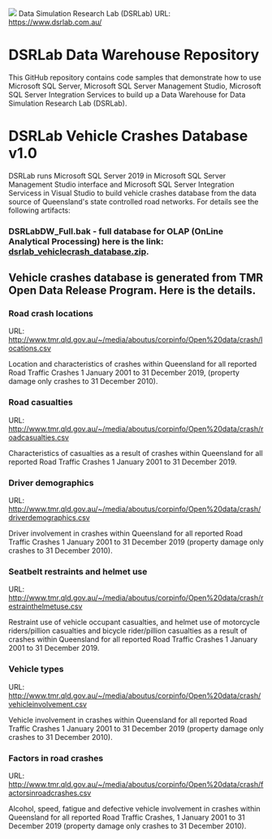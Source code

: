 ![](C:/Users/61470/Desktop/.png)
Data Simulation Research Lab (DSRLab)
URL: https://www.dsrlab.com.au/

# DSRLab Data Warehouse Repository
This GitHub repository contains code samples that demonstrate how to use Microsoft SQL Server, Microsoft SQL Server Management Studio, Microsoft SQL Server Integration Services to build up a Data Warehouse for Data Simulation Research Lab (DSRLab).

# DSRLab Vehicle Crashes Database v1.0
DSRLab runs Microsoft SQL Server 2019 in Microsoft SQL Server Management Studio interface and Microsoft SQL Server Integration Servicess in Visual Studio to build vehicle crashes database from the data source of Queensland's state controlled road networks. For details see the following artifacts:

### DSRLabDW_Full.bak - full database for OLAP (OnLine Analytical Processing) here is the link: [dsrlab_vehiclecrash_database.zip](dsrlab_vehiclecrash_database.zip).

## Vehicle crashes database is generated from TMR Open Data Release Program. Here is the details.

### Road crash locations
URL: http://www.tmr.qld.gov.au/~/media/aboutus/corpinfo/Open%20data/crash/locations.csv

Location and characteristics of crashes within Queensland for all reported Road Traffic Crashes 1 January 2001 to 31 December 2019, (property damage only crashes to 31 December 2010).

### Road casualties
URL: http://www.tmr.qld.gov.au/~/media/aboutus/corpinfo/Open%20data/crash/roadcasualties.csv

Characteristics of casualties as a result of crashes within Queensland for all reported Road Traffic Crashes 1 January 2001 to 31 December 2019.

### Driver demographics
URL: http://www.tmr.qld.gov.au/~/media/aboutus/corpinfo/Open%20data/crash/driverdemographics.csv

Driver involvement in crashes within Queensland for all reported Road Traffic Crashes 1 January 2001 to 31 December 2019 (property damage only crashes to 31 December 2010).

### Seatbelt restraints and helmet use
URL: http://www.tmr.qld.gov.au/~/media/aboutus/corpinfo/Open%20data/crash/restrainthelmetuse.csv

Restraint use of vehicle occupant casualties, and helmet use of motorcycle riders/pillion casualties and bicycle rider/pillion casualties as a result of crashes within Queensland for all reported Road Traffic Crashes 1 January 2001 to 31 December 2019.

### Vehicle types
URL: http://www.tmr.qld.gov.au/~/media/aboutus/corpinfo/Open%20data/crash/vehicleinvolvement.csv

Vehicle involvement in crashes within Queensland for all reported Road Traffic Crashes 1 January 2001 to 31 December 2019 (property damage only crashes to 31 December 2010).

### Factors in road crashes
URL: http://www.tmr.qld.gov.au/~/media/aboutus/corpinfo/Open%20data/crash/factorsinroadcrashes.csv

Alcohol, speed, fatigue and defective vehicle involvement in crashes within Queensland for all reported Road Traffic Crashes, 1 January 2001 to 31 December 2019 (property damage only crashes to 31 December 2010).

